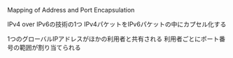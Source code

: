 Mapping of Address and Port Encapsulation

IPv4 over IPv6の技術の1つ
IPv4パケットをIPv6パケットの中にカプセル化する

1つのグローバルIPアドレスがほかの利用者と共有される
利用者ごとにポート番号の範囲が割り当てられる